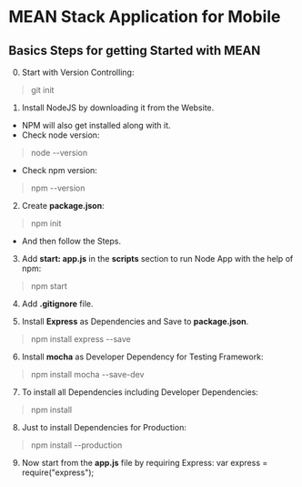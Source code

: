 # MEAN Stack Application for Mobile

## Basics Steps for getting Started with MEAN

0. Start with Version Controlling:
> git init

1. Install NodeJS by downloading it from the Website. 
- NPM will also get installed along with it.
- Check node version:
> node --version

- Check npm version:
> npm --version

2. Create **package.json**:
> npm init
- And then follow the Steps.

3. Add **start: app.js** in the **scripts** section to run Node App with the help of npm:
> npm start

4. Add **.gitignore** file.

5. Install **Express** as Dependencies and Save to **package.json**.
> npm install express --save

6. Install **mocha** as Developer Dependency for Testing Framework:
> npm install mocha --save-dev

7. To install all Dependencies including Developer Dependencies:
> npm install

8. Just to install Dependencies for Production:
> npm install --production

9. Now start from the **app.js** file by requiring Express:
var express = require("express");
